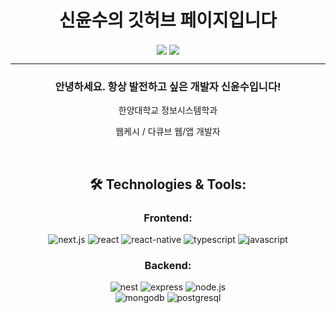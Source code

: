 <h1 align="center">신윤수의 깃허브 페이지입니다</h1>
<p align="center">
  <img align='center' src="http://mazassumnida.wtf/api/v2/generate_badge?boj=ys10">
    <img align="center" src="https://github-readme-stats.vercel.app/api/top-langs/?username=sysys10&layout=compact&theme=transparent" />

</p>
<div align="center">   
  <hr>
  <h3>안녕하세요. 항상 발전하고 싶은 개발자 신윤수입니다!</h3>
  <p>한양대학교 정보시스템학과</p>
  <p>웹케시 / 다큐브 웹/앱 개발자</p>
 <br>
<h2>🛠️ Technologies & Tools:</h2>
<h3>Frontend:</h3>
<div>
 <img src="https://img.shields.io/badge/next.js-000000?style=for-the-badge&logo=next.js&logoColor=white" alt="next.js" />
   <img src="https://img.shields.io/badge/react-61DAFB?style=for-the-badge&logo=react&logoColor=black" alt="react" />
 <img src="https://img.shields.io/badge/react_native-61DAFB?style=for-the-badge&logo=react&logoColor=black" alt="react-native" />
  <img src="https://img.shields.io/badge/typescript-3178C6?style=for-the-badge&logo=typescript&logoColor=white" alt="typescript" />
 <img src="https://img.shields.io/badge/javascript-F7DF1E?style=for-the-badge&logo=javascript&logoColor=black" alt="javascript" />
</div>
<h3>Backend:</h3>
<div>
 <img src="https://img.shields.io/badge/nest.js-E0234E?style=for-the-badge&logo=nestjs&logoColor=white" alt="nest" />
 <img src="https://img.shields.io/badge/express-000000?style=for-the-badge&logo=express&logoColor=white" alt="express" />
 <img src="https://img.shields.io/badge/node.js-339933?style=for-the-badge&logo=node.js&logoColor=white" alt="node.js" /><br>
 <img src="https://img.shields.io/badge/mongodb-47A248?style=for-the-badge&logo=mongodb&logoColor=white" alt="mongodb" />
 <img src="https://img.shields.io/badge/postgresql-4169E1?style=for-the-badge&logo=postgresql&logoColor=white" alt="postgresql" />
</div>
